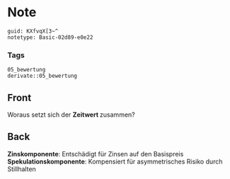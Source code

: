 # Note
```
guid: KXfvqX[3~^
notetype: Basic-02d89-e0e22
```

### Tags
```
05_bewertung
derivate::05_bewertung
```

## Front
Woraus setzt sich der <b>Zeitwert </b>zusammen?

## Back
<b>Zinskomponente</b>: Entschädigt für Zinsen auf den Basispreis
<b>Spekulationskomponente</b>: Kompensiert für asymmetrisches Risiko durch Stillhalten
